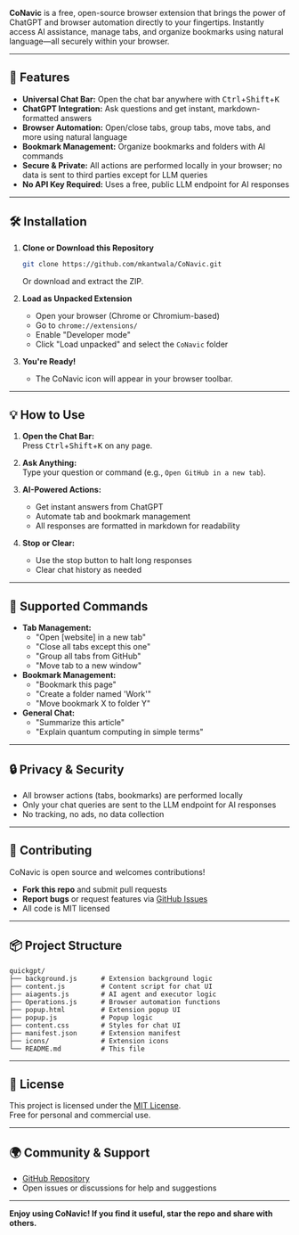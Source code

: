 **CoNavic** is a free, open-source browser extension that brings the power of ChatGPT and browser automation directly to your fingertips. Instantly access AI assistance, manage tabs, and organize bookmarks using natural language—all securely within your browser.

---

## 🚀 Features

- **Universal Chat Bar:** Open the chat bar anywhere with <kbd>Ctrl</kbd>+<kbd>Shift</kbd>+<kbd>K</kbd>
- **ChatGPT Integration:** Ask questions and get instant, markdown-formatted answers
- **Browser Automation:** Open/close tabs, group tabs, move tabs, and more using natural language
- **Bookmark Management:** Organize bookmarks and folders with AI commands
- **Secure & Private:** All actions are performed locally in your browser; no data is sent to third parties except for LLM queries
- **No API Key Required:** Uses a free, public LLM endpoint for AI responses

---

## 🛠️ Installation

1. **Clone or Download this Repository**
   ```sh
   git clone https://github.com/mkantwala/CoNavic.git
   ```
   Or download and extract the ZIP.

2. **Load as Unpacked Extension**
   - Open your browser (Chrome or Chromium-based)
   - Go to `chrome://extensions/`
   - Enable "Developer mode"
   - Click "Load unpacked" and select the `CoNavic` folder

3. **You're Ready!**
   - The CoNavic icon will appear in your browser toolbar.

---

## 💡 How to Use

1. **Open the Chat Bar:**  
   Press <kbd>Ctrl</kbd>+<kbd>Shift</kbd>+<kbd>K</kbd> on any page.

2. **Ask Anything:**  
   Type your question or command (e.g., `Open GitHub in a new tab`).

3. **AI-Powered Actions:**  
   - Get instant answers from ChatGPT
   - Automate tab and bookmark management
   - All responses are formatted in markdown for readability

4. **Stop or Clear:**  
   - Use the stop button to halt long responses
   - Clear chat history as needed

---

## 🧩 Supported Commands

- **Tab Management:**  
  - "Open [website] in a new tab"
  - "Close all tabs except this one"
  - "Group all tabs from GitHub"
  - "Move tab to a new window"
- **Bookmark Management:**  
  - "Bookmark this page"
  - "Create a folder named 'Work'"
  - "Move bookmark X to folder Y"
- **General Chat:**  
  - "Summarize this article"
  - "Explain quantum computing in simple terms"

---

## 🔒 Privacy & Security

- All browser actions (tabs, bookmarks) are performed locally
- Only your chat queries are sent to the LLM endpoint for AI responses
- No tracking, no ads, no data collection

---

## 👐 Contributing

CoNavic is open source and welcomes contributions!

- **Fork this repo** and submit pull requests
- **Report bugs** or request features via [GitHub Issues](https://github.com/mkantwala/CoNavic/issues)
- All code is MIT licensed

---

## 📦 Project Structure

```
quickgpt/
├── background.js      # Extension background logic
├── content.js         # Content script for chat UI
├── aiagents.js        # AI agent and executor logic
├── Operations.js      # Browser automation functions
├── popup.html         # Extension popup UI
├── popup.js           # Popup logic
├── content.css        # Styles for chat UI
├── manifest.json      # Extension manifest
├── icons/             # Extension icons
└── README.md          # This file
```

---

## 📃 License

This project is licensed under the [MIT License](LICENSE).  
Free for personal and commercial use.

---

## 🌍 Community & Support

- [GitHub Repository](https://github.com/mkantwala/CoNavic)
- Open issues or discussions for help and suggestions

---

**Enjoy using CoNavic! If you find it useful, star the repo and share with others.**
